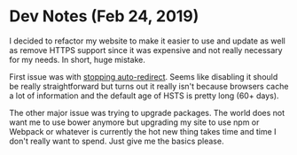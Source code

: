 # Dev Notes (Feb 24, 2019)

I decided to refactor my website to make it easier to use and update as well as remove HTTPS support since it was expensive and not really necessary for my needs. In short, huge mistake.

First issue was with [stopping auto-redirect](https://superuser.com/questions/565409/how-to-stop-an-automatic-redirect-from-http-to-https-in-chrome). Seems like disabling it should be really straightforward but turns out it really isn't because browsers cache a lot of information and the default age of HSTS is pretty long (60+ days).

The other major issue was trying to upgrade packages. The world does not want me to use bower anymore but upgrading my site to use npm or Webpack or whatever is currently the hot new thing takes time and time I don't really want to spend. Just give me the basics please.